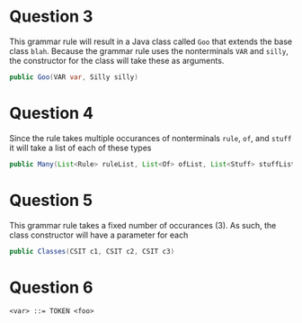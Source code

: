 # Question 3

This grammar rule will result in a Java class called `Goo` that extends the base class `blah`. Because the grammar rule uses the nonterminals `VAR` and `silly`, the constructor for the class will take these as arguments.

```java
public Goo(VAR var, Silly silly)
```

# Question 4

Since the rule takes multiple occurances of nonterminals `rule`, `of`, and `stuff` it will take a list of each of these types

```java
public Many(List<Rule> ruleList, List<Of> ofList, List<Stuff> stuffList)
```

# Question 5

This grammar rule takes a fixed number of occurances (3). As such, the class constructor will have a parameter for each

```java
public Classes(CSIT c1, CSIT c2, CSIT c3)
```

# Question 6

```
<var> ::= TOKEN <foo>
```

